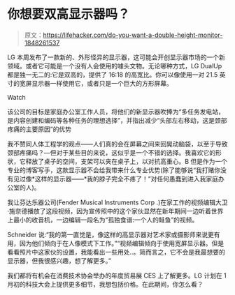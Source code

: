 # 你想要双高显示器吗？

> 原文：<https://lifehacker.com/do-you-want-a-double-height-monitor-1848261537>

LG 本周发布了一款新的、外形怪异的显示器，这可能会开创显示器市场的一个新领域。或者它可能是一个没有人会使用的噱头文物。无论哪种方式，LG DualUp 都是独一无二的:它是双高的，提供了 16:18 的高宽比。你可以像使用一对 21.5 英寸的宽屏显示器一样使用它，或者只是一个巨大的方形屏幕。

Watch

该公司的目标是家庭办公室工作人员，将他们的新显示器吹捧为“多任务发电站，是内容创建和编码等各种任务的理想选择”，并指出减少“头部左右移动，这是颈部疼痛的主要原因”的优势

我不赞同人体工程学的观点——人们真的会在屏幕之间来回晃动脑袋，以至于导致颈部疼痛吗？—但对于某些目的来说，这似乎是一个不错的选择。我喜欢它的形状，它释放了桌子的空间，支架可以夹在桌子上，以对抗高重心。B 但是作为一个专业的博客写手，这款显示器不会给我带来什么专业优势(除了能够说“我打赌你没有见过像*这样的显示器——*我的脖子完全不疼了！”对任何愚蠢到进入我家庭办公室的人)。

我让芬达乐器公司(Fender Musical Instruments Corp .)在家工作的视频编辑大卫·施奈德播放了这段视频，因为宣传照中的这个家伙显然在新年期间一边听着世界上最小的收音机，一边编辑一段名为“孤独食谱:一个人的鲑鱼”的视频。

Schneider 说:“我的第一直觉是，像这样的高显示器对艺术家或摄影师来说更有用，因为他们倾向于在人像模式下工作。”“视频编辑倾向于使用宽屏显示器。但是看看照片中这家伙的设置，我能看出一些用处..。简而言之，它不会是我最想要的显示器，但我很感兴趣，想了解更多。”

我们都将有机会在消费技术协会举办的年度贸易展 CES 上了解更多。LG 计划在 1 月初的科技大会上提供更多细节，我想包括价格。在此期间，你怎么看？
